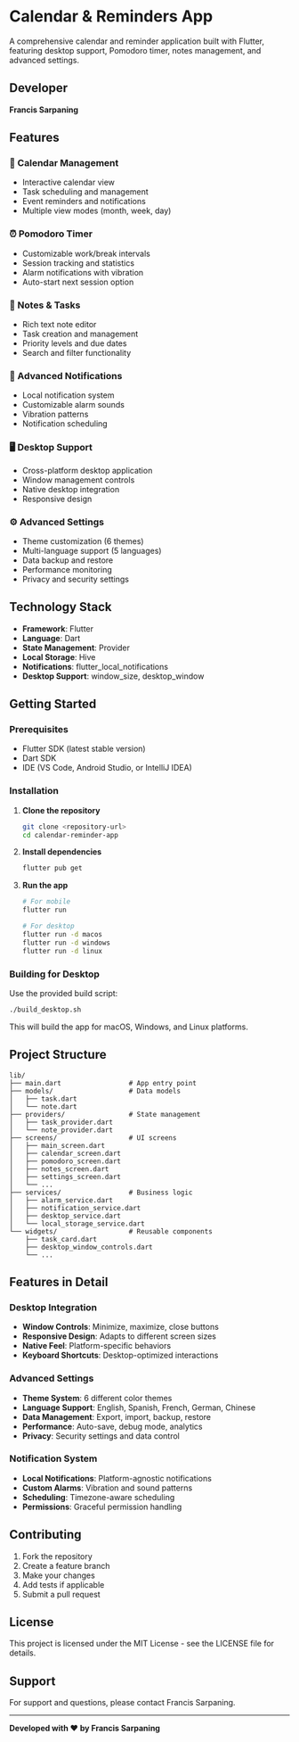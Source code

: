 # Calendar & Reminders App

A comprehensive calendar and reminder application built with Flutter, featuring desktop support, Pomodoro timer, notes management, and advanced settings.

## Developer
**Francis Sarpaning**

## Features

### 📅 Calendar Management
- Interactive calendar view
- Task scheduling and management
- Event reminders and notifications
- Multiple view modes (month, week, day)

### ⏰ Pomodoro Timer
- Customizable work/break intervals
- Session tracking and statistics
- Alarm notifications with vibration
- Auto-start next session option

### 📝 Notes & Tasks
- Rich text note editor
- Task creation and management
- Priority levels and due dates
- Search and filter functionality

### 🔔 Advanced Notifications
- Local notification system
- Customizable alarm sounds
- Vibration patterns
- Notification scheduling

### 🖥️ Desktop Support
- Cross-platform desktop application
- Window management controls
- Native desktop integration
- Responsive design

### ⚙️ Advanced Settings
- Theme customization (6 themes)
- Multi-language support (5 languages)
- Data backup and restore
- Performance monitoring
- Privacy and security settings

## Technology Stack

- **Framework**: Flutter
- **Language**: Dart
- **State Management**: Provider
- **Local Storage**: Hive
- **Notifications**: flutter_local_notifications
- **Desktop Support**: window_size, desktop_window

## Getting Started

### Prerequisites
- Flutter SDK (latest stable version)
- Dart SDK
- IDE (VS Code, Android Studio, or IntelliJ IDEA)

### Installation

1. **Clone the repository**
   ```bash
   git clone <repository-url>
   cd calendar-reminder-app
   ```

2. **Install dependencies**
   ```bash
   flutter pub get
   ```

3. **Run the app**
   ```bash
   # For mobile
   flutter run
   
   # For desktop
   flutter run -d macos
   flutter run -d windows
   flutter run -d linux
   ```

### Building for Desktop

Use the provided build script:
```bash
./build_desktop.sh
```

This will build the app for macOS, Windows, and Linux platforms.

## Project Structure

```
lib/
├── main.dart                 # App entry point
├── models/                   # Data models
│   ├── task.dart
│   └── note.dart
├── providers/                # State management
│   ├── task_provider.dart
│   └── note_provider.dart
├── screens/                  # UI screens
│   ├── main_screen.dart
│   ├── calendar_screen.dart
│   ├── pomodoro_screen.dart
│   ├── notes_screen.dart
│   ├── settings_screen.dart
│   └── ...
├── services/                 # Business logic
│   ├── alarm_service.dart
│   ├── notification_service.dart
│   ├── desktop_service.dart
│   └── local_storage_service.dart
└── widgets/                  # Reusable components
    ├── task_card.dart
    ├── desktop_window_controls.dart
    └── ...
```

## Features in Detail

### Desktop Integration
- **Window Controls**: Minimize, maximize, close buttons
- **Responsive Design**: Adapts to different screen sizes
- **Native Feel**: Platform-specific behaviors
- **Keyboard Shortcuts**: Desktop-optimized interactions

### Advanced Settings
- **Theme System**: 6 different color themes
- **Language Support**: English, Spanish, French, German, Chinese
- **Data Management**: Export, import, backup, restore
- **Performance**: Auto-save, debug mode, analytics
- **Privacy**: Security settings and data control

### Notification System
- **Local Notifications**: Platform-agnostic notifications
- **Custom Alarms**: Vibration and sound patterns
- **Scheduling**: Timezone-aware scheduling
- **Permissions**: Graceful permission handling

## Contributing

1. Fork the repository
2. Create a feature branch
3. Make your changes
4. Add tests if applicable
5. Submit a pull request

## License

This project is licensed under the MIT License - see the LICENSE file for details.

## Support

For support and questions, please contact Francis Sarpaning.

---

**Developed with ❤️ by Francis Sarpaning** 